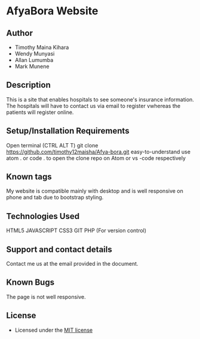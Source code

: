 # AfyaBora Website

## Author

- Timothy Maina Kihara
- Wendy Munyasi
- Allan Lumumba
- Mark Munene

## Description

This is a site that enables hospitals to see someone's insurance information. The hospitals will have to contact us via email to register vwhereas the patients will register online.

## Setup/Installation Requirements

Open terminal (CTRL ALT T)
git clone https://github.com/timothy12maisha/Afya-bora.git
easy-to-understand
use atom . or code . to open the clone repo on Atom or vs -code respectively

## Known tags

My website is compatible mainly with desktop and is well responsive on phone and tab due to bootstrap styling.

## Technologies Used

HTML5
JAVASCRIPT 
CSS3
GIT
PHP (For version control)

## Support and contact details
Contact me us at the email provided in the document.

## Known Bugs
The page is not well responsive.

## License

- Licensed under the [MIT license](LICENSE)